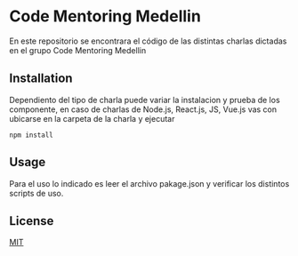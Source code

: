 # Code Mentoring Medellin

En este repositorio se encontrara el código de las distintas charlas dictadas en el 
grupo Code Mentoring Medellin

## Installation

Dependiento del tipo de charla puede variar la instalacion y prueba de los componente, en caso de charlas de Node.js, React.js, JS, Vue.js vas con ubicarse en la carpeta de la charla y ejecutar

```
npm install
```

## Usage
Para el uso lo indicado es leer el archivo pakage.json y verificar los distintos scripts de uso.



## License
[MIT](https://choosealicense.com/licenses/mit/)